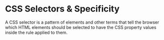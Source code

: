 # CSS Selectors & Specificity
A CSS selector is a pattern of elements and other terms that tell the browser which HTML elements should be selected to have the CSS property values inside the rule applied to them.
